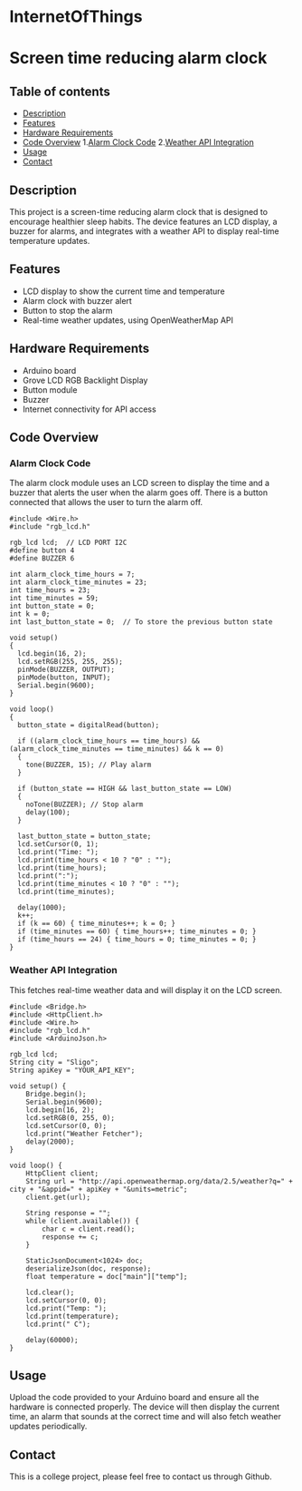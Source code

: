 # InternetOfThings
# Screen time reducing alarm clock
## Table of contents
* [Description](#Description)
* [Features](#Features)
* [Hardware Requirements](#Hardware-Requirements)
* [Code Overview](#Code-Overview) 1.[Alarm Clock Code](#Alarm-Clock-Code) 2.[Weather API Integration](#Weather-API-Integration)
* [Usage](#Usage)
* [Contact](#Contact)
  
## Description
This project is a screen-time reducing alarm clock that is designed to encourage healthier sleep habits. The device features an LCD display, a buzzer for alarms, and integrates with a weather API to display real-time temperature updates.
## Features
* LCD display to show the current time and temperature
* Alarm clock with buzzer alert
* Button to stop the alarm
* Real-time weather updates, using OpenWeatherMap API
## Hardware Requirements
* Arduino board
* Grove LCD RGB Backlight Display
* Button module
* Buzzer
* Internet connectivity for API access
## Code Overview
### Alarm Clock Code
The alarm clock module uses an LCD screen to display the time and a buzzer that alerts the user when the alarm goes off. There is a button connected that allows the user to turn the alarm off.
```
#include <Wire.h>
#include "rgb_lcd.h"

rgb_lcd lcd;  // LCD PORT I2C
#define button 4    
#define BUZZER 6  

int alarm_clock_time_hours = 7;
int alarm_clock_time_minutes = 23;
int time_hours = 23;
int time_minutes = 59;
int button_state = 0;  
int k = 0;
int last_button_state = 0;  // To store the previous button state

void setup()
{
  lcd.begin(16, 2);
  lcd.setRGB(255, 255, 255);
  pinMode(BUZZER, OUTPUT);
  pinMode(button, INPUT);
  Serial.begin(9600);
}

void loop()
{
  button_state = digitalRead(button);

  if ((alarm_clock_time_hours == time_hours) && (alarm_clock_time_minutes == time_minutes) && k == 0)
  {
    tone(BUZZER, 15); // Play alarm
  }

  if (button_state == HIGH && last_button_state == LOW)
  {
    noTone(BUZZER); // Stop alarm
    delay(100);
  }

  last_button_state = button_state;
  lcd.setCursor(0, 1);
  lcd.print("Time: ");  
  lcd.print(time_hours < 10 ? "0" : "");
  lcd.print(time_hours);  
  lcd.print(":");
  lcd.print(time_minutes < 10 ? "0" : "");
  lcd.print(time_minutes);

  delay(1000);
  k++;
  if (k == 60) { time_minutes++; k = 0; }
  if (time_minutes == 60) { time_hours++; time_minutes = 0; }
  if (time_hours == 24) { time_hours = 0; time_minutes = 0; }
}
```
### Weather API Integration
This fetches real-time weather data and will display it on the LCD screen.
```
#include <Bridge.h>
#include <HttpClient.h>
#include <Wire.h>
#include "rgb_lcd.h"
#include <ArduinoJson.h>

rgb_lcd lcd;
String city = "Sligo";
String apiKey = "YOUR_API_KEY";

void setup() {
    Bridge.begin();
    Serial.begin(9600);
    lcd.begin(16, 2);
    lcd.setRGB(0, 255, 0);
    lcd.setCursor(0, 0);
    lcd.print("Weather Fetcher");
    delay(2000);
}

void loop() {
    HttpClient client;
    String url = "http://api.openweathermap.org/data/2.5/weather?q=" + city + "&appid=" + apiKey + "&units=metric";
    client.get(url);

    String response = "";
    while (client.available()) {
        char c = client.read();
        response += c;
    }

    StaticJsonDocument<1024> doc;
    deserializeJson(doc, response);
    float temperature = doc["main"]["temp"];

    lcd.clear();
    lcd.setCursor(0, 0);
    lcd.print("Temp: ");
    lcd.print(temperature);
    lcd.print(" C");
    
    delay(60000);
}
```
## Usage
Upload the code provided to your Arduino board and ensure all the hardware is connected properly. The device will then display the current time, an alarm that sounds at the correct time and will also fetch weather updates periodically.
## Contact
This is a college project, please feel free to contact us through Github.
